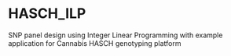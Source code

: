 # HASCH_ILP
SNP panel design using Integer Linear Programming with example application for Cannabis HASCH genotyping platform
